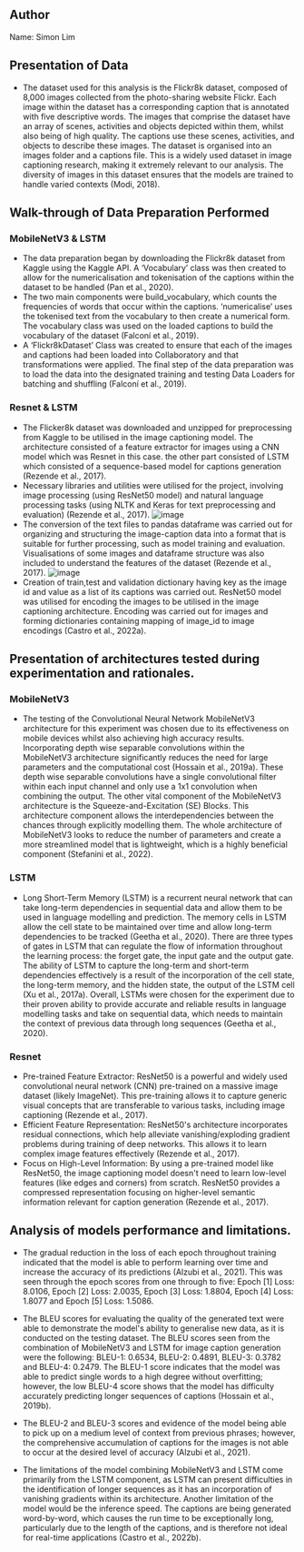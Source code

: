 ## Author
Name: Simon Lim

## Presentation of Data
- The dataset used for this analysis is the Flickr8k dataset, composed of 8,000 images collected from the photo-sharing website Flickr. Each image within the dataset has a corresponding caption that is annotated with five descriptive words. The images that comprise the dataset have an array of scenes, activities and objects depicted within them, whilst also being of high quality. The captions use these scenes, activities, and objects to describe these images. The dataset is organised into an images folder and a captions file. This is a widely used dataset in image captioning research, making it extremely relevant to our analysis. The diversity of images in this dataset ensures that the models are trained to handle varied contexts (Modi, 2018).

## Walk-through of Data Preparation Performed
### MobileNetV3 & LSTM
- The data preparation began by downloading the Flickr8k dataset from Kaggle using the Kaggle API. A ‘Vocabulary’ class was then created to allow for the numericalisation and tokenisation of the captions within the dataset to be handled (Pan et al., 2020). 
- The two main components were build_vocabulary, which counts the frequencies of words that occur within the captions. ‘numericalise’ uses the tokenised text from the vocabulary to then create a numerical form. The vocabulary class was used on the loaded captions to build the vocabulary of the dataset (Falconí et al., 2019). 
- A ‘Flickr8kDataset’ Class was created to ensure that each of the images and captions had been loaded into Collaboratory and that transformations were applied. The final step of the data preparation was to load the data into the designated training and testing Data Loaders for batching and shuffling (Falconí et al., 2019).

### Resnet & LSTM
- The Flicker8k dataset was downloaded and unzipped for preprocessing from Kaggle to be utilised in the image captioning model. The architecture consisted of a feature extractor for images using a CNN model which was Resnet in this case. the other part consisted of LSTM which consisted of a sequence-based model for captions generation (Rezende et al., 2017). 
- Necessary libraries and utilities were utilised for the project, involving image processing (using ResNet50 model) and natural language processing tasks (using NLTK and Keras for text preprocessing and evaluation) (Rezende et al., 2017).
![image](https://github.com/SimonLim03/Image-Captioning/assets/150989115/386afe70-ad9c-4c0c-9ff3-da460047afa0)
- The conversion of the text files to pandas dataframe was carried out for organizing and structuring the image-caption data into a format that is suitable for further processing, such as model training and evaluation. Visualisations of some images and dataframe structure was also included to understand the features of the dataset (Rezende et al., 2017).
![image](https://github.com/SimonLim03/Image-Captioning/assets/150989115/bea2f9d6-7e71-4f0a-824a-874f42a8b8a8)
- Creation of train,test and validation dictionary having key as the image id and value as a list of its captions was carried out. ResNet50 model was utilised for encoding the images to be utilised in the image captioning architecture. Encoding was carried out for images and forming dictionaries containing mapping of image_id to image encodings (Castro et al., 2022a).

## Presentation of architectures tested during experimentation and rationales. 
### MobileNetV3
- The testing of the Convolutional Neural Network MobileNetV3 architecture for this experiment was chosen due to its effectiveness on mobile devices whilst also achieving high accuracy results. Incorporating depth wise separable convolutions within the MobileNetV3 architecture significantly reduces the need for large parameters and the computational cost (Hossain et al., 2019a). These depth wise separable convolutions have a single convolutional filter within each input channel and only use a 1x1 convolution when combining the output. The other vital component of the MobileNetV3 architecture is the Squeeze-and-Excitation (SE) Blocks. This architecture component allows the interdependencies between the chances through explicitly modelling them. The whole architecture of MobileNetV3 looks to reduce the number of parameters and create a more streamlined model that is lightweight, which is a highly beneficial component (Stefanini et al., 2022).

### LSTM
- Long Short-Term Memory (LSTM) is a recurrent neural network that can take long-term dependencies in sequential data and allow them to be used in language modelling and prediction. The memory cells in LSTM allow the cell state to be maintained over time and allow long-term dependencies to be tracked (Geetha et al., 2020). 
There are three types of gates in LSTM that can regulate the flow of information throughout the learning process: the forget gate, the input gate and the output gate. The ability of LSTM to capture the long-term and short-term dependencies effectively is a result of the incorporation of the cell state, the long-term memory, and the hidden state, the output of the LSTM cell (Xu et al., 2017a). 
Overall, LSTMs were chosen for the experiment due to their proven ability to provide accurate and reliable results in language modelling tasks and take on sequential data, which needs to maintain the context of previous data through long sequences (Geetha et al., 2020).

### Resnet
- Pre-trained Feature Extractor: ResNet50 is a powerful and widely used convolutional neural network (CNN) pre-trained on a massive image dataset (likely ImageNet). This pre-training allows it to capture generic visual concepts that are transferable to various tasks, including image captioning (Rezende et al., 2017).
- Efficient Feature Representation: ResNet50's architecture incorporates residual connections, which help alleviate vanishing/exploding gradient problems during training of deep networks. This allows it to learn complex image features effectively (Rezende et al., 2017).
- Focus on High-Level Information: By using a pre-trained model like ResNet50, the image captioning model doesn't need to learn low-level features (like edges and corners) from scratch. ResNet50 provides a compressed representation focusing on higher-level semantic information relevant for caption generation (Rezende et al., 2017).

## Analysis of models performance and limitations. 

- The gradual reduction in the loss of each epoch throughout training indicated that the model is able to perform learning over time and increase the accuracy of its predictions (Alzubi et al., 2021). This was seen through the epoch scores from one through to five: Epoch [1] Loss: 8.0106, Epoch [2] Loss: 2.0035, Epoch [3] Loss: 1.8804, Epoch [4] Loss: 1.8077 and Epoch [5] Loss: 1.5086. 

- The BLEU scores for evaluating the quality of the generated text were able to demonstrate the model's ability to generalise new data, as it is conducted on the testing dataset. The BLEU scores seen from the combination of MobileNetV3 and LSTM for image caption generation were the following: BLEU-1: 0.6534, BLEU-2: 0.4891, BLEU-3: 0.3782 and BLEU-4: 0.2479. The BLEU-1 score indicates that the model was able to predict single words to a high degree without overfitting; however, the low BLEU-4 score shows that the model has difficulty accurately predicting longer sequences of captions (Hossain et al., 2019b). 

- The BLEU-2 and BLEU-3 scores and evidence of the model being able to pick up on a medium level of context from previous phrases; however, the comprehensive accumulation of captions for the images is not able to occur at the desired level of accuracy (Alzubi et al., 2021). 

- The limitations of the model combining MobileNetV3 and LSTM come primarily from the LSTM component, as LSTM can present difficulties in the identification of longer sequences as it has an incorporation of vanishing gradients within its architecture. Another limitation of the model would be the inference speed. The captions are being generated word-by-word, which causes the run time to be exceptionally long, particularly due to the length of the captions, and is therefore not ideal for real-time applications (Castro et al., 2022b).



